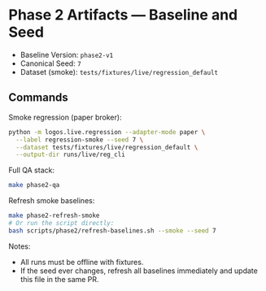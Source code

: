 # Phase 2 Artifacts — Baseline and Seed

- Baseline Version: `phase2-v1`
- Canonical Seed: `7`
- Dataset (smoke): `tests/fixtures/live/regression_default`

## Commands

Smoke regression (paper broker):
```bash
python -m logos.live.regression --adapter-mode paper \
  --label regression-smoke --seed 7 \
  --dataset tests/fixtures/live/regression_default \
  --output-dir runs/live/reg_cli
```

Full QA stack:
```bash
make phase2-qa
```

Refresh smoke baselines:
```bash
make phase2-refresh-smoke
# Or run the script directly:
bash scripts/phase2/refresh-baselines.sh --smoke --seed 7
```

Notes:
- All runs must be offline with fixtures.
- If the seed ever changes, refresh all baselines immediately and update this file in the same PR.